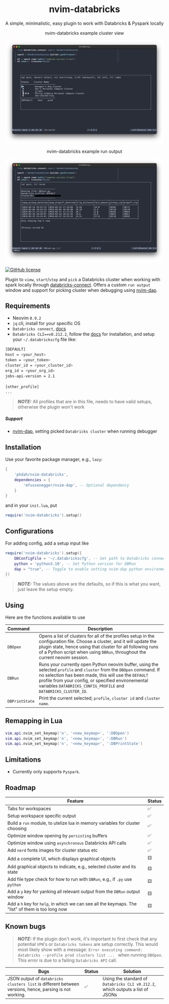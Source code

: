 <h1 align="center">
  nvim-databricks
</h1>
<p align="center">
A simple, minimalistic, easy plugin to work with Databricks & Pyspark locally
</p>

<p align="center">
nvim-databricks example cluster view
</p>

![Demo Image](https://github.com/phdah/nvim-databricks/raw/main/images/demo_clusters.png)

<p align="center">
nvim-databricks example run output
</p>

![Demo Image](https://github.com/phdah/nvim-databricks/raw/main/images/demo_run.png)

<!-- badges: start -->
[![GitHub license](https://img.shields.io/badge/license-MIT-blue.svg)](https://github.com/phdah/nvim-databricks/blob/main/LICENSE)
<!-- badges: end -->

Plugin to `view`, `start`/`stop` and `pick` a Databricks cluster when working with spark locally through [databricks-connect](https://learn.microsoft.com/en-us/azure/databricks/dev-tools/databricks-connect/python/). Offers a custom `run output` window and support for picking cluster when debugging using [nvim-dap](https://github.com/mfussenegger/nvim-dap).

## Requirements

- Neovim `0.9.2`
- `jq` cli, install for your specific OS
- `Databricks connect`, [docs](https://learn.microsoft.com/en-us/azure/databricks/dev-tools/databricks-connect/python/)
- `Databricks CLI==v0.212.2`, follow the [docs](https://docs.databricks.com/en/dev-tools/cli/install.html) for installation, and setup your `~/.databrickscfg` file like:
```bash
[DEFAULT]
host = <your_host>
token = <your_token>
cluster_id = <your_cluster_id>
org_id = <your_org_id>
jobs-api-version = 2.1

[other_profile]
...
```
> **_NOTE:_** All profiles that are in this file, needs to have valid setups, otherwise the plugin won't work

##### Support
- [nvim-dap](https://github.com/mfussenegger/nvim-dap), setting picked `Databricks cluster` when running debugger

## Installation

Use your favorite package manager, e.g., `lazy`:
````lua
{
    'phdah/nvim-databricks',
    dependencies = {
        'mfussenegger/nvim-dap', -- Optional dependency
    }
}
````
and in your `init.lua`, put
````lua
require('nvim-databricks').setup()
````

## Configurations

For adding config, add a setup input like
````lua
require('nvim-databricks').setup({
    DBConfigFile = '~/.databrickscfg', -- Set path to Databricks connect config file
    python = 'python3.10', -- Set Python version for DBRun
    dap = "true", -- Toggle to enable setting nvim-dap python environmental variables for cluster selection
})
````
> **_NOTE:_** The values above are the defaults, so if this is what you want, just leave the setup empty.

## Using
Here are the functions available to use

| Command | Description |
| :--- | --- |
| `DBOpen` | Opens a list of clusters for all of the profiles setup in the configuration file. Choose a cluster, and it will update the plugin state, hence using that cluster for all following runs of a Python script when using `DBRun`, throughout the current neovim session. |
| `DBRun` | Runs your currently open Python neovim buffer, using the selected `profile` and `cluster` from the `DBOpen` command. If no selection has been made, this will use the `DEFAULT` profile from your config, or specified environemental variables `DATABRICKS_CONFIG_PROFILE` and `DATABRICKS_CLUSTER_ID`. |
| `DBPrintState` | Print the current selected; `profile`, `cluster id` and `cluster name`. |


## Remapping in Lua
````lua
vim.api.nvim_set_keymap('n', '<new_keymap>', ':DBOpen')
vim.api.nvim_set_keymap('n', '<new_keymap>', ':DBRun')
vim.api.nvim_set_keymap('n', '<new_keymap>', ':DBPrintState')
````

## Limitations
* Currently only supports `Pyspark`.

## Roadmap

| Feature | Status |
| --- | --- |
| Tabs for workspaces | ✅ |
| Setup workspace specific output | ✅ |
| Build a `run` module, to utelize lua in memory variables for cluster choosing | ✅ |
| Optimize window opening by `persisting` buffers | ✅ |
| Optimize window using `asynchronous` Databricks API calls | ✅ |
| Add `nerd` fonts images for cluster status etc | ✅ |
| Add a complete UI, which displays graphical objects | 🟨 |
| Add graphical objects to indicate, e.g., selected cluster and its state | 🟨 |
| Add file type check for how to run with `DBRun`, e.g., if `.py` use `python` | 🟨 |
| Add a `y` key for yanking all relevant output from the `DBRun` output window | 🟨 |
| Add a `h` key for `help`, in which we can see all the keymaps. The "list" of them is too long now | 🟨 |

## Known bugs

> **_NOTE:_** If the plugin don't work, it's important to first check that any potential `VPN`'s or `Databricks tokens` are setup correctly. This would most likely show with a message: `Error executing command: databricks --profile prod clusters list ... ` when running `DBOpen`. This error is due to a failing `Databricks API` call.

| Bugs | Status | Solution |
| --- | --- | --- |
| JSON output of `databricks clusters list` is different between versions, hence, parsing is not working. | ✅ | Using the standard of `Databricks CLI v0.212.2`, which outputs a list of JSONs |
